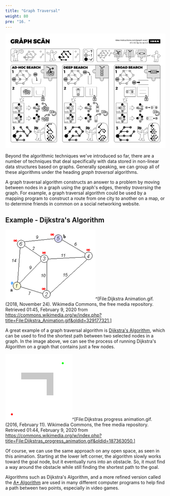 ```yaml
---
title: "Graph Traversal"
weight: 80
pre: "16. "
---
```

![Graph Traversals](/images/4/4.17.graph.png)

Beyond the algorithmic techniques we've introduced so far, there are a number of techniques that deal specifically with data stored in non-linear data structures based on graphs. Generally speaking, we can group all of these algorithms under the heading _graph traversal_ algorithms.

A graph traversal algorithm constructs an answer to a problem by moving between nodes in a graph using the graph's edges, thereby _traversing_ the graph. For example, a graph traversal algorithm could be used by a mapping program to construct a route from one city to another on a map, or to determine friends in common on a social networking website. 

## Example - Dijkstra's Algorithm

![Dijkstra's Algorithm on a Graph](/images/4/4.17.dijkstra1.gif)^[File:Dijkstra Animation.gif. (2018, November 24). Wikimedia Commons, the free media repository. Retrieved 01:45, February 9, 2020 from https://commons.wikimedia.org/w/index.php?title=File:Dijkstra_Animation.gif&oldid=329177321.]

A great example of a graph traversal algorithm is [Dijkstra's Algorithm](https://en.wikipedia.org/wiki/Dijkstra%27s_algorithm), which can be used to find the shortest path between two selected nodes in a graph. In the image above, we can see the process of running Dijkstra's Algorithm on a graph that contains just a few nodes.

![Dijkstra's Algorithm in a Plane](/images/4/4.17.dijkstra.gif)^[File:Dijkstras progress animation.gif. (2016, February 11). Wikimedia Commons, the free media repository. Retrieved 01:44, February 9, 2020 from https://commons.wikimedia.org/w/index.php?title=File:Dijkstras_progress_animation.gif&oldid=187363050.]

Of course, we can use the same approach on any open space, as seen in this animation. Starting at the lower left corner, the algorithm slowly works toward the goal node, but it eventually runs into an obstacle. So, it must find a way around the obstacle while still finding the shortest path to the goal.

Algorithms such as Dijkstra's Algorithm, and a more refined version called the [A* Algorithm](https://en.wikipedia.org/wiki/A*_search_algorithm) are used in many different computer programs to help find a path between two points, especially in video games. 

